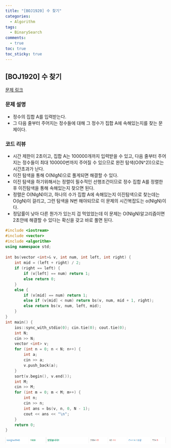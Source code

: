 ```yaml
---
title: "[BOJ1920] 수 찾기"
categories:
  - Algorithm
tags:
  - BinarySearch
comments:
  - true
toc: true
toc_sticky: true
---
```

## [BOJ1920] 수 찾기

[문제 링크](https://www.acmicpc.net/problem/1920)

### 문제 설명
* 정수의 집합 A를 입력받는다.
* 그 다음 줄부터 주어지는 정수들에 대해 그 정수가 집합 A에 속해있는지를 찾는 문제이다.

### 코드 리뷰
* 시간 제한이 2초이고, 집합 A는 100000개까지 입력받을 수 있고, 다음 줄부터 주어지는 정수들이 최대 100000번까지 주어질 수 있으므로 완전 탐색(O(N^2))으로는 시간초과가 난다. 
* 이진 탐색을 통해 O(NlgN)으로 풀게되면 해결할 수 있다.
* 이진 탐색을 하기위해서는 정렬이 필수적인 선행조건이므로 정수 집합 A를 정렬한 후 이진탐색을 통해 속해있는지 찾으면 된다.
* 정렬은 O(NlgN)이고, 하나의 수가 집합 A에 속해있는지 이진탐색으로 찾는데는 O(lgN)이 걸리고, 그런 탐색을 N번 해야되므로 이 문제의 시간복잡도는 o(NlgN)이다.
* 정답률이 낮아 다른 뭔가가 있는지 겁 먹었었는데 이 문제는 O(NlgN)알고리즘이면 2초안에 해결할 수 있다는 확신을 갖고 바로 풀면 된다.

```cpp
#include <iostream>
#include <vector>
#include <algorithm>
using namespace std;

int bs(vector <int>& v, int num, int left, int right) {
	int mid = (left + right) / 2;
	if (right == left) {
		if (v[left] == num) return 1;
		else return 0;
	}
	else {
		if (v[mid] == num) return 1;
		else if (v[mid] < num) return bs(v, num, mid + 1, right);
		else return bs(v, num, left, mid);
	}
}
int main() {
	ios::sync_with_stdio(0); cin.tie(0); cout.tie(0);
	int N;
	cin >> N;
	vector <int> v;
	for (int n = 0; n < N; n++) {
		int a;
		cin >> a;
		v.push_back(a);
	}
	sort(v.begin(), v.end());
	int M;
	cin >> M;
	for (int m = 0; m < M; m++) {
		int n;
		cin >> n;
		int ans = bs(v, n, 0, N - 1);
		cout << ans << "\n";
	}
	return 0;
}
```

![](/assets/img/Algorithm/08151.png)